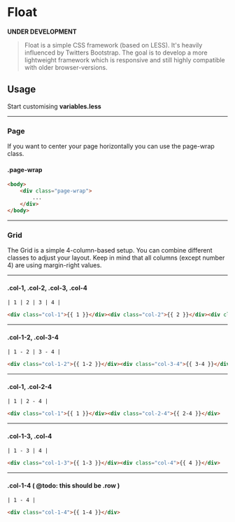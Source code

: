 # Float
**UNDER DEVELOPMENT**
> Float is a simple CSS framework (based on LESS). It's heavily influenced by Twitters Bootstrap. The goal is to develop a more lightweight framework which is responsive and still highly compatible with older browser-versions.

## Usage

Start customising **variables.less**

***

### Page

If you want to center your page horizontally you can use the page-wrap class.

#### .page-wrap
```html
<body>
    <div class="page-wrap">
        ...
    </div>
</body>
```
***

### Grid

The Grid is a simple 4-column-based setup. You can combine different classes to adjust your layout. Keep in mind that all columns (except number 4) are using margin-right values.

***

#### .col-1, .col-2, .col-3, .col-4 

```    
| 1 | 2 | 3 | 4 |     
```

```html
<div class="col-1">{{ 1 }}</div><div class="col-2">{{ 2 }}</div><div class="col-3">{{ 3 }}</div><div class="col-4">{{ 4 }}</div>
```

*** 

#### .col-1-2, .col-3-4

```    
| 1 - 2 | 3 - 4 |     
```

```html
<div class="col-1-2">{{ 1-2 }}</div><div class="col-3-4">{{ 3-4 }}</div>
```

***

#### .col-1, .col-2-4

```    
| 1 | 2 - 4 |     
```

```html
<div class="col-1">{{ 1 }}</div><div class="col-2-4">{{ 2-4 }}</div>
```

***

#### .col-1-3, .col-4 

```    
| 1 - 3 | 4 |     
```

```html
<div class="col-1-3">{{ 1-3 }}</div><div class="col-4">{{ 4 }}</div>
```

***

#### .col-1-4 ( @todo: this should be .row )

```    
| 1 - 4 |     
```

```html
<div class="col-1-4">{{ 1-4 }}</div>
```
